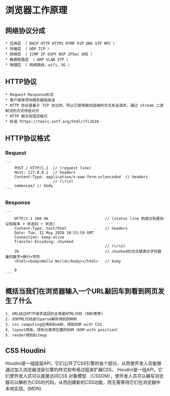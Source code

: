 # 浏览器工作原理

## 网络协议分成

    * 应用层 （ DHCP HTTP HTTPS RTMP P2P DNS GTP RPC ）
    * 传输层 （ UDP TCP ）
    * 网络层 （ ICMP IP OSPF BGP IPSec GRE ）
    * 数据链路层 （ ARP VLAN STP ）
    * 物理层 （ 网络跳线、wifi、5G ）

## HTTP协议

    * Request-Response形式
    * 客户端单项向服务器端发送
    * HTTP 协议是基于 TCP 协议的，所以它使用面向连接的方式发送请求，通过 stream 二进制流的方式传给对方
    * HTTP 报文有固定格式
    * 标准 https://tools.ietf.org/html/rfc2616

## HTTP协议格式

### Request

    ```
        POST / HTTP/1.1  // (request line)
        Host: 127.0.0.1  // headers
        Content-Type: application/x-www-form-urlencoded  // headers
                         // (\r\n)
        name=LeeJ // body
    ```

### Response

    ```
        HTTP/1.1 200 OK                         // (status line 构成分别是协议和版本 + 状态码 + 状态)
        Content-Type: text/html                 // headers
        Date: Tue, 12 May 2020 10:53:59 GMT
        Connection: keep-alive
        Transfer-Encoding: chunked
                                                // (\r\n)
        26                                      // chunked的方式是表示字符数量的数字+换行+字符
        <html><body>Hello World</body></html>   // body

        0
    ```

## 概括当我们在浏览器输入一个URL敲回车到看到网页发生了什么

    1. URL经过HTTP请求返回的主体是HTML代码 (DNS等等)
    2. 对HTML代码进行parse解析得到DOM树
    3. css computing应用到Dom树，得到DOM with CSS
    4. layout排版，得到元素带位置的DOM（DOM with position）
    5. render得到Bitmap

## CSS Houdini

Houdini是一组底层API，它们公开了CSS引擎的各个部分，从而使开发人员能够通过加入浏览器渲染引擎的样式和布局过程来扩展CSS。 Houdini是一组API，它们使开发人员可以直接访问CSS 对象模型 （CSSOM），使开发人员可以编写浏览器可以解析为CSS的代码，从而创建新的CSS功能，而无需等待它们在浏览器中本地实现。(MDN)